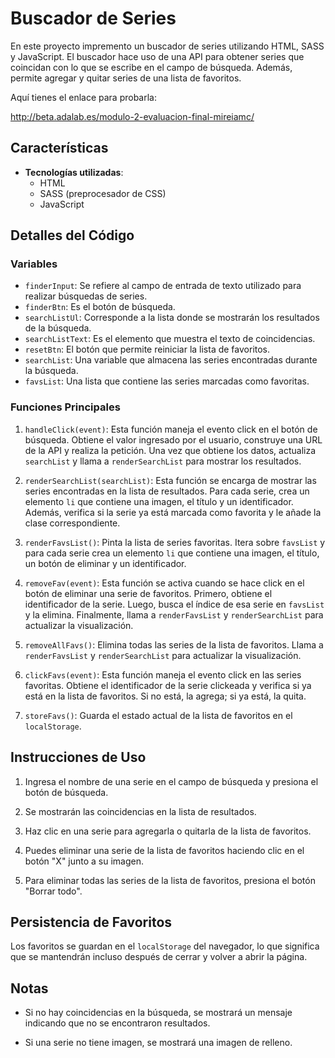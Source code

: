 # Buscador de Series

En este proyecto impremento un buscador de series utilizando HTML, SASS y JavaScript. El buscador hace uso de una API para obtener series que coincidan con lo que se escribe en el campo de búsqueda. Además, permite agregar y quitar series de una lista de favoritos.

Aquí tienes el enlace para probarla:

http://beta.adalab.es/modulo-2-evaluacion-final-mireiamc/ 


## Características

- **Tecnologías utilizadas**:
  - HTML
  - SASS (preprocesador de CSS)
  - JavaScript

## Detalles del Código

### Variables

- `finderInput`: Se refiere al campo de entrada de texto utilizado para realizar búsquedas de series.
- `finderBtn`: Es el botón de búsqueda.
- `searchListUl`: Corresponde a la lista donde se mostrarán los resultados de la búsqueda.
- `searchListText`: Es el elemento que muestra el texto de coincidencias.
- `resetBtn`: El botón que permite reiniciar la lista de favoritos.
- `searchList`: Una variable que almacena las series encontradas durante la búsqueda.
- `favsList`: Una lista que contiene las series marcadas como favoritas.

### Funciones Principales

1. `handleClick(event)`: Esta función maneja el evento click en el botón de búsqueda. Obtiene el valor ingresado por el usuario, construye una URL de la API y realiza la petición. Una vez que obtiene los datos, actualiza `searchList` y llama a `renderSearchList` para mostrar los resultados.

2. `renderSearchList(searchList)`: Esta función se encarga de mostrar las series encontradas en la lista de resultados. Para cada serie, crea un elemento `li` que contiene una imagen, el título y un identificador. Además, verifica si la serie ya está marcada como favorita y le añade la clase correspondiente.

3. `renderFavsList()`: Pinta la lista de series favoritas. Itera sobre `favsList` y para cada serie crea un elemento `li` que contiene una imagen, el título, un botón de eliminar y un identificador.

4. `removeFav(event)`: Esta función se activa cuando se hace click en el botón de eliminar una serie de favoritos. Primero, obtiene el identificador de la serie. Luego, busca el índice de esa serie en `favsList` y la elimina. Finalmente, llama a `renderFavsList` y `renderSearchList` para actualizar la visualización.

5. `removeAllFavs()`: Elimina todas las series de la lista de favoritos. Llama a `renderFavsList` y `renderSearchList` para actualizar la visualización.

6. `clickFavs(event)`: Esta función maneja el evento click en las series favoritas. Obtiene el identificador de la serie clickeada y verifica si ya está en la lista de favoritos. Si no está, la agrega; si ya está, la quita.

7. `storeFavs()`: Guarda el estado actual de la lista de favoritos en el `localStorage`.

## Instrucciones de Uso

1. Ingresa el nombre de una serie en el campo de búsqueda y presiona el botón de búsqueda.

2. Se mostrarán las coincidencias en la lista de resultados.

3. Haz clic en una serie para agregarla o quitarla de la lista de favoritos.

4. Puedes eliminar una serie de la lista de favoritos haciendo clic en el botón "X" junto a su imagen.

5. Para eliminar todas las series de la lista de favoritos, presiona el botón "Borrar todo".

## Persistencia de Favoritos

Los favoritos se guardan en el `localStorage` del navegador, lo que significa que se mantendrán incluso después de cerrar y volver a abrir la página.

## Notas

- Si no hay coincidencias en la búsqueda, se mostrará un mensaje indicando que no se encontraron resultados.

- Si una serie no tiene imagen, se mostrará una imagen de relleno.
